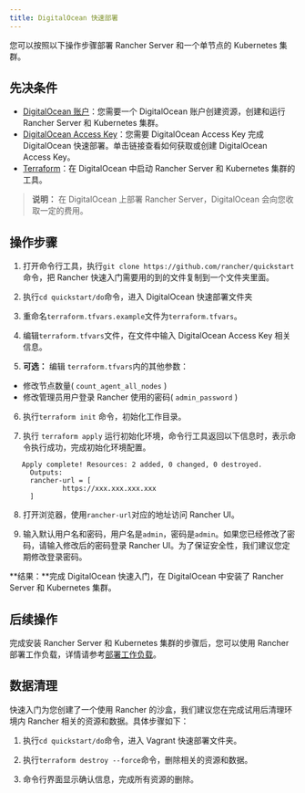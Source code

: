 ```yaml
---
title: DigitalOcean 快速部署
---
```


您可以按照以下操作步骤部署 Rancher Server 和一个单节点的 Kubernetes 集群。

## 先决条件

- [DigitalOcean 账户](https://www.digitalocean.com)：您需要一个 DigitalOcean 账户创建资源，创建和运行 Rancher Server 和 Kubernetes 集群。
- [DigitalOcean Access Key](https://www.digitalocean.com/community/tutorials/how-to-create-a-digitalocean-space-and-api-key)：您需要 DigitalOcean Access Key 完成 DigitalOcean 快速部署。单击链接查看如何获取或创建 DigitalOcean Access Key。
- [Terraform](https://www.terraform.io/downloads.html)：在 DigitalOcean 中启动 Rancher Server 和 Kubernetes 集群的工具。

> **说明：**
> 在 DigitalOcean 上部署 Rancher Server，DigitalOcean 会向您收取一定的费用。

## 操作步骤

1. 打开命令行工具，执行`git clone https://github.com/rancher/quickstart`命令，把 Rancher 快速入门需要用的到的文件复制到一个文件夹里面。

2. 执行`cd quickstart/do`命令，进入 DigitalOcean 快速部署文件夹

3. 重命名`terraform.tfvars.example`文件为`terraform.tfvars`。

4. 编辑`terraform.tfvars`文件，在文件中输入 DigitalOcean Access Key 相关信息。

5. **可选：** 编辑 `terraform.tfvars`内的其他参数：

- 修改节点数量( `count_agent_all_nodes` )
- 修改管理员用户登录 Rancher 使用的密码( `admin_password` )

6. 执行`terraform init` 命令，初始化工作目录。

7. 执行 `terraform apply` 运行初始化环境，命令行工具返回以下信息时，表示命令执行成功，完成初始化环境配置。

```
   Apply complete! Resources: 2 added, 0 changed, 0 destroyed.
     Outputs:
     rancher-url = [
             https://xxx.xxx.xxx.xxx
     ]
```

8. 打开浏览器，使用`rancher-url`对应的地址访问 Rancher UI。

9. 输入默认用户名和密码，用户名是`admin`，密码是`admin`。如果您已经修改了密码，请输入修改后的密码登录 Rancher UI。为了保证安全性，我们建议您定期修改登录密码。

**结果：**完成 DigitalOcean 快速入门，在 DigitalOcean 中安装了 Rancher Server 和 Kubernetes 集群。

## 后续操作

完成安装 Rancher Server 和 Kubernetes 集群的步骤后，您可以使用 Rancher 部署工作负载，详情请参考[部署工作负载](/docs/quick-start-guide/workload/_index)。

## 数据清理

快速入门为您创建了一个使用 Rancher 的沙盒，我们建议您在完成试用后清理环境内 Rancher 相关的资源和数据。具体步骤如下：

1. 执行`cd quickstart/do`命令，进入 Vagrant 快速部署文件夹。

1. 执行`terraform destroy --force`命令，删除相关的资源和数据。

1. 命令行界面显示确认信息，完成所有资源的删除。
